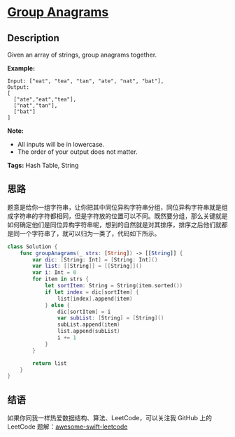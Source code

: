 # [Group Anagrams][title]

## Description

Given an array of strings, group anagrams together.

**Example:**

```
Input: ["eat", "tea", "tan", "ate", "nat", "bat"],
Output:
[
  ["ate","eat","tea"],
  ["nat","tan"],
  ["bat"]
]
```

**Note:**

- All inputs will be in lowercase.
- The order of your output does not matter.

**Tags:** Hash Table, String


## 思路

题意是给你一组字符串，让你把其中同位异构字符串分组，同位异构字符串就是组成字符串的字符都相同，但是字符放的位置可以不同。既然要分组，那么关键就是如何确定他们是同位异构字符串呢，想到的自然就是对其排序，排序之后他们就都是同一个字符串了，就可以归为一类了，代码如下所示。

```swift
class Solution {
    func groupAnagrams(_ strs: [String]) -> [[String]] {
        var dic: [String: Int] = [String: Int]()
        var list: [[String]] = [[String]]()
        var i: Int = 0
        for item in strs {
            let sortItem: String = String(item.sorted())
            if let index = dic[sortItem] {
                list[index].append(item)
            } else {
                dic[sortItem] = i
                var subList: [String] = [String]()
                subList.append(item)
                list.append(subList)
                i += 1
            }
        }

        return list
    }
}
```


## 结语

如果你同我一样热爱数据结构、算法、LeetCode，可以关注我 GitHub 上的 LeetCode 题解：[awesome-swift-leetcode][zgpeace]



[title]: https://leetcode.com/problems/group-anagrams
[zgpeace]: https://github.com/zgpeace/awesome-swift-leetcode
